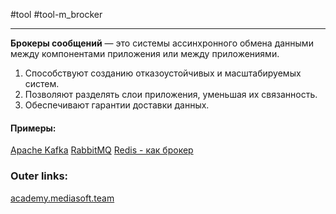 #tool #tool-m_brocker

---
**Брокеры сообщений** — это системы ассинхронного обмена данными между компонентами приложения или между приложениями. 
1. Способствуют созданию отказоустойчивых и масштабируемых систем. 
2. Позволяют разделять слои приложения, уменьшая их связанность. 
3. Обеспечивают гарантии доставки данных.

#### Примеры:
[Apache Kafka](5.%20Tools/Message%20Brokers/Apache%20Kafka.md)
[RabbitMQ](5.%20Tools/Message%20Brokers/RabbitMQ.md)
[Redis - как брокер](5.%20Tools/Message%20Brokers/Redis%20-%20как%20брокер.md)


### Outer links:
[academy.mediasoft.team](https://academy.mediasoft.team/article/brokery-soobshenii-chto-eto-iz-chego-sostoyat-plyusy-i-minusy-sravnivaem-apache-kafka-redis-i-rabbitmq/?utm_source=chatgpt.com)
